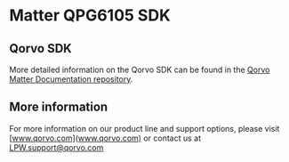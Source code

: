 # Matter QPG6105 SDK

## Qorvo SDK

More detailed information on the Qorvo SDK can be found in the
[Qorvo Matter Documentation repository](https://github.com/Qorvo/qpg-connectedhomeip/blob/master/qpg6105/doc/README.md).

## More information

For more information on our product line and support options, please visit
[www.qorvo.com](www.qorvo.com) or contact us at <LPW.support@qorvo.com>
